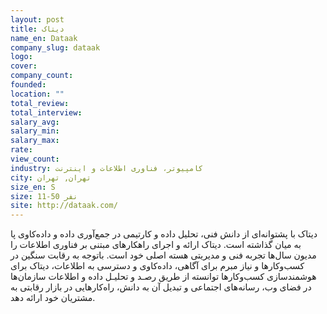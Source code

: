 ```yaml
---
layout: post
title: دیتاک
name_en: Dataak
company_slug: dataak
logo: 
cover: 
company_count:
founded:
location: ""
total_review: 
total_interview: 
salary_avg: 
salary_min: 
salary_max: 
rate: 
view_count: 
industry: کامپیوتر، فناوری اطلاعات و اینترنت
city: تهران, تهران
size_en: S
size: 11-50 نفر
site: http://dataak.com/
---
```


دیتاک با پشتوانه‌ای از دانش فنی، تحلیل داده و کارتیمی در جمع‌آوری داده و داده‌کاوی پا به میان گذاشته است. دیتاک ارائه و اجرای راهکارهای مبتنی بر فناوری اطلاعات را مدیون سال‌ها تجربه فنی و مدیریتی هسته اصلی خود است. باتوجه به رقابت سنگین در کسب‌وکارها و نیاز مبرم برای آگاهی، داده‌کاوی و دسترسی به اطلاعات، دیتاک برای هوشمندسازی کسب‌وکارها توانسته از طریق رصـد و تحلیـل داده و اطلاعات سازمان‌ها در فضای وب، رسانه‌های اجتماعی و تبدیل آن به دانش، راه‌کارهایی در بازار رقابتی به مشتریان خود ارائه دهد.
